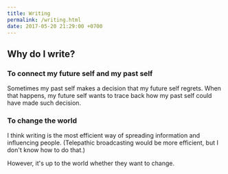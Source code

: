 ```yaml
---
title: Writing
permalink: /writing.html
date: 2017-05-20 21:29:00 +0700
---
```


## Why do I write?

### To connect my future self and my past self

Sometimes my past self makes a decision that my future self regrets.
When that happens, my future self wants to trace back
how my past self could have made such decision.

### To change the world

I think writing is the most efficient way of
spreading information and influencing people.
(Telepathic broadcasting would be more efficient,
but I don't know how to do that.)

However, it's up to the world
whether they want to change.
